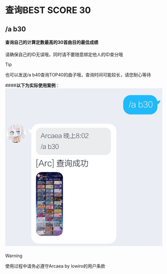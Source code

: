 # 查询BEST SCORE 30
## /a b30
#### 查询自己的计算定数最高的30首曲目的最佳成绩

请确保自己的ID无误哦，同时请不要随意绑定他人的ID查分哦

>[!TIP]
>也可以发送/a b40查询TOP40的曲子哦，查询时间可能较长，请您耐心等待

####**以下为实际使用案例**：
![img](../../images/b30.jpg)

#### 

>[!WARNING]
>使用过程中请务必遵守Arcaea by lowiro的用户条款

